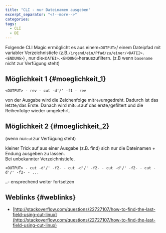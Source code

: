 ```yaml
---
title: "CLI - nur Dateinamen ausgeben"
excerpt_separator: "<!--more-->"
categories:
tags:
  - CLI
  - DE
---
```



Folgende CLI Magic ermöglicht es aus einem`<OUTPUT>`/ einem Dateipfad mit variabler Verzeichnistiefe \(z.B.`/irgend/ein/Pfad/zu/einer/<DATEI>.<ENDUNG>`\) , nur die`<DATEI>.<ENDUNG>`herauszufiltern. \(z.B wenn `basename` nicht zur Verfügung steht\)

## Möglichkeit 1 {#moeglichkeit_1}

```
<OUTPUT> - rev - cut -d'/' -f1 - rev
```

von der Ausgabe wird die Zeichenfolge mit`rev`umgedreht. Dadurch ist das letzte`/`das Erste. Danach wird mit`cut`auf das erste`/`gefiltert und die Reihenfolge wieder umgekehrt.

## Möglichkeit 2 {#moeglichkeit_2}

\(wenn nur`cut`zur Verfügung steht\)

kleiner Trick auf aus einer Ausgabe \(z.B. find\) sich nur die Dateinamen + Endung ausgeben zu lassen.  
Bei unbekannter Verzeichnistiefe.

```
<OUTPUT> - cut -d'/' -f2- - cut -d'/' -f2- - cut -d'/' -f2- - cut -d'/' -f2- - ...
```

`…`- ensprechend weiter fortsetzen

## Weblinks {#weblinks}

* [http://stackoverflow.com/questions/22727107/how-to-find-the-last-field-using-cut-linux](http://stackoverflow.com/questions/22727107/how-to-find-the-last-field-using-cut-linux)



